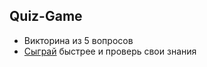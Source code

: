 ## Quiz-Game
- Викторина из 5 вопросов
- [Сыграй](https://julpalc.github.io/Quiz-Game/) быстрее и проверь свои знания
